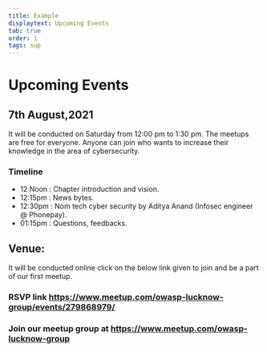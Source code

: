 ```yaml
---
title: Example
displaytext: Upcoming Events
tab: true
order: 1
tags: sup
---
```


# **Upcoming Events**

## 7th August,2021

It will be conducted on  Saturday from 12:00 pm to 1:30 pm. The meetups are free for everyone.
Anyone can join who wants to increase their knowledge in the area of cybersecurity.

### **Timeline**

* 12 Noon : Chapter introduction and vision.
* 12:15pm : News bytes.
* 12:30pm : Nom tech cyber security by Aditya Anand (Infosec engineer @ Phonepay).
* 01:15pm : Questions, feedbacks.

## **Venue:**

It will be conducted online click on the below link given to join and be a part of our first meetup.


### RSVP link https://www.meetup.com/owasp-lucknow-group/events/279868979/

### Join our meetup group at https://www.meetup.com/owasp-lucknow-group

